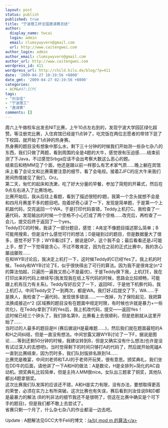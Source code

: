 ```yaml
---
layout: post
status: publish
published: true
title: "宁波理工杯全国邀请赛总结"
author:
  display_name: twcai
  login: admin
  email: clumsywyvern@gmail.com
  url: http://www.caitengwei.com
author_login: admin
author_email: clumsywyvern@gmail.com
author_url: http://www.caitengwei.com
wordpress_id: 411
wordpress_url: http://child.kilu.de/blog/?p=411
date: '2009-04-27 10:19:56 +0800'
date_gmt: '2009-04-27 02:19:56 +0800'
categories:
- ACM&#47;ICPC
tags:
- "刘汝佳"
- "宁波理工"
- "邀请赛"
comments: []
---
```

<p>周六上午做校车出发去NIT比赛，上午10点左右到的，发现宁波大学园区绿化超赞。等注册完比赛，入住宾馆已经是11点钟了，吃完饭在两位志愿者的带领下逛了下校园，就开始了1点钟的热身赛。<br />
热身赛的题目没有想象中那么水，剩下三十分钟的时候我们开始测一些杂七杂八的东西，我们只做了两题，看到周围的全是4题的大牛，感觉很有压迫感&hellip;&hellip;结束前测了下Java，不过感觉Srbga应该不会出考察大数这么恶心的题。<br />
结束后和杨MM见了个面，他还是跟以前一样那么有艺术家气质&hellip;&hellip;晚上躺在宾馆床上看了会论文和比赛需要注意的细节，看了会电视。接着ZJFC的庄大牛来我们房间热情接见了我们，Orz。<br />
第二天，匆忙的起床和洗漱，吃了好大分量的早餐，参加了简短的开幕式，然后在9点左右进入了比赛场地。<br />
比赛开始后，我从后往上看题，看到了描述很短的I题，我第一个念头就想不会是和四月月赛差不多的题目吧。抱着好奇心读了一下，发现是简单题，于是第一个上机敲代码，交完返回一个WA，于是打印代码查错，Teddy上机打C。我检查了一遍代码，发现输出的时候一个空格不小心打成了两个空格&hellip;&hellip;改完后，再检查了一会儿，提交后终于返回了一个yes。<br />
Teddy打C的时候，我读了一部分题目，感觉：A肯定不像题目描述那么简单；B可能用搜索，但是没什么感觉可行的想法；D是碰到过的题目，但是数据量大了很多，感觉不好下手；WYB看过E了，据说是DP，这个我不会；最后看看还是J可能上手，想了一下觉得是贪心，不过不敢肯定，因为在之前的正式比赛中，我的贪心屡战屡败&hellip;&hellip;<br />
在和WYB讨论后，我决定上机打一下，这时候Teddy的C已经Yes了。我上机的时候，Teddy和WYB讨论了E，似乎很快得出了可行的算法。因为我不是很肯定(n^2的算法怕超，只遍历一遍我又担心不是最优)，于是Teddy换下我，上机打E，我在打印出来的代码上继续写(我发现我在纸上写代码的时候，思路会比较顺畅，可能跟上机有压力有关系)。Teddy写好后交了一下，返回RE，于是他下机察代码，我上机打J。中间Teddy交了一到两次，都是WA。我打好J后提交了下，WA&hellip;&hellip;于是换人，我检查了一遍代码，发现很多错误&hellip;&hellip;一一改掉，为了保险起见，我把算法换成接近n^2 (区域赛的题目没有在题面中规定时限，有时候也许就是暴力+一些优化)，在Teddy拿到了E的Yes后，我上机改代码，提交&mdash;&mdash;返回Yes！<br />
这时候已经三个钟头了，我们排名第9，比赛看上去很顺利，但是悲剧就从这里开始了&hellip;&hellip;<br />
当时过的人最多的题目是H (赛后据说H是最难题&hellip;&hellip;)，然后我们就在题面最短的A和H之间纠结，但是一直没有想法。中间甘露又跟WYB讨论了一下F，据说是图论&hellip;&hellip;等到还剩50分钟的时候，我建议转到B，但是又确实没有什么想法(也许是没有试过深入的去想吧)。当时觉得剩下的时间只够打A的代码了，然后就开始死磕A一直到比赛结束，因为罚时多，我们队封版排名跌到14&hellip;&hellip;<br />
比赛完是晚宴，中间刘老师和TJU的于老师开玩笑，很有意思。颁奖典礼，我们坐在DD牛的后面，请他讲了一下A和H的做法：A是数论，H是全排列+简化的AC自动机。颁奖典礼比较简单，但是主持人MM很nice。女队出三题拿了铜奖，其他队都出4题拿银奖。<br />
这次比赛我们队发挥的应该还不错，A和H是实力有限，没有办法，要想取得更高的荣誉，必须在实力上有所突破。这次比赛也有失误，赛后看到刘汝佳说B和D都是最暴力的解法 (B的判非法的细节我还不是很明了，但这在比赛中确实是个可下手的题目)，但是我们都不敢上去尝试了。<br />
省赛只剩一个月了，什么杂七杂八的作业都滚一边去吧。</p>
<p>Update : A题解法见GCC大牛Feli的博文：<a href="http:&#47;&#47;gccfeli.cn&#47;2009&#47;05&#47;a-div-b-mod-m.html">(a&#47;b) mod m 的算法<&#47;a></p>
